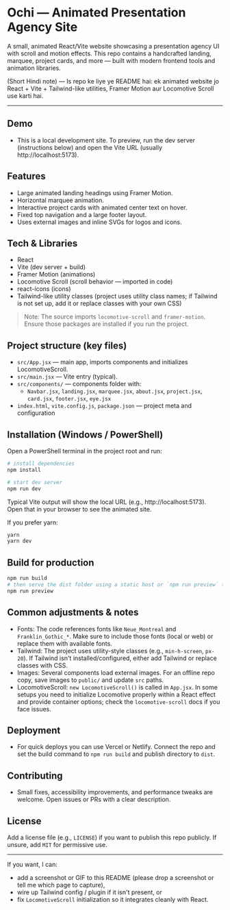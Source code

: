 # Ochi — Animated Presentation Agency Site

A small, animated React/Vite website showcasing a presentation agency UI with scroll and motion effects. This repo contains a handcrafted landing, marquee, project cards, and more — built with modern frontend tools and animation libraries.

(Short Hindi note) — Is repo ke liye ye README hai: ek animated website jo React + Vite + Tailwind-like utilities, Framer Motion aur Locomotive Scroll use karti hai.

---

## Demo

- This is a local development site. To preview, run the dev server (instructions below) and open the Vite URL (usually http://localhost:5173).

## Features

- Large animated landing headings using Framer Motion.
- Horizontal marquee animation.
- Interactive project cards with animated center text on hover.
- Fixed top navigation and a large footer layout.
- Uses external images and inline SVGs for logos and icons.

## Tech & Libraries

- React
- Vite (dev server + build)
- Framer Motion (animations)
- Locomotive Scroll (scroll behavior — imported in code)
- react-icons (icons)
- Tailwind-like utility classes (project uses utility class names; if Tailwind is not set up, add it or replace classes with your own CSS)

> Note: The source imports `locomotive-scroll` and `framer-motion`. Ensure those packages are installed if you run the project.

## Project structure (key files)

- `src/App.jsx` — main app, imports components and initializes LocomotiveScroll.
- `src/main.jsx` — Vite entry (typical). 
- `src/components/` — components folder with:
  - `Navbar.jsx`, `landing.jsx`, `marquee.jsx`, `about.jsx`, `project.jsx`, `card.jsx`, `footer.jsx`, `eye.jsx`
- `index.html`, `vite.config.js`, `package.json` — project meta and configuration

## Installation (Windows / PowerShell)

Open a PowerShell terminal in the project root and run:

```powershell
# install dependencies
npm install

# start dev server
npm run dev
```

Typical Vite output will show the local URL (e.g., http://localhost:5173). Open that in your browser to see the animated site.

If you prefer yarn:

```powershell
yarn
yarn dev
```

## Build for production

```powershell
npm run build
# then serve the dist folder using a static host or `npm run preview` (Vite)
npm run preview
```

## Common adjustments & notes

- Fonts: The code references fonts like `Neue_Montreal` and `Franklin_Gothic_*`. Make sure to include those fonts (local or web) or replace them with available fonts.
- Tailwind: The project uses utility-style classes (e.g., `min-h-screen`, `px-20`). If Tailwind isn't installed/configured, either add Tailwind or replace classes with CSS.
- Images: Several components load external images. For an offline repo copy, save images to `public/` and update `src` paths.
- LocomotiveScroll: `new LocomotiveScroll()` is called in `App.jsx`. In some setups you need to initialize Locomotive properly within a React effect and provide container options; check the `locomotive-scroll` docs if you face issues.

## Deployment

- For quick deploys you can use Vercel or Netlify. Connect the repo and set the build command to `npm run build` and publish directory to `dist`.

## Contributing

- Small fixes, accessibility improvements, and performance tweaks are welcome. Open issues or PRs with a clear description.

## License

Add a license file (e.g., `LICENSE`) if you want to publish this repo publicly. If unsure, add `MIT` for permissive use.

---

If you want, I can:
- add a screenshot or GIF to this README (please drop a screenshot or tell me which page to capture),
- wire up Tailwind config / plugin if it isn't present, or
- fix `LocomotiveScroll` initialization so it integrates cleanly with React.

